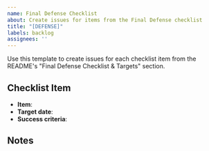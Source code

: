 ```yaml
---
name: Final Defense Checklist
about: Create issues for items from the Final Defense checklist
title: "[DEFENSE]"
labels: backlog
assignees: ''
---
```


Use this template to create issues for each checklist item from the README's "Final Defense Checklist & Targets" section.

## Checklist Item
- **Item**: 
- **Target date**: 
- **Success criteria**: 

## Notes

